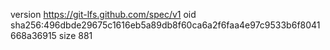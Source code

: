 version https://git-lfs.github.com/spec/v1
oid sha256:496dbde29675c1616eb5a89db8f60ca6a2f6faa4e97c9533b6f8041668a36915
size 881
